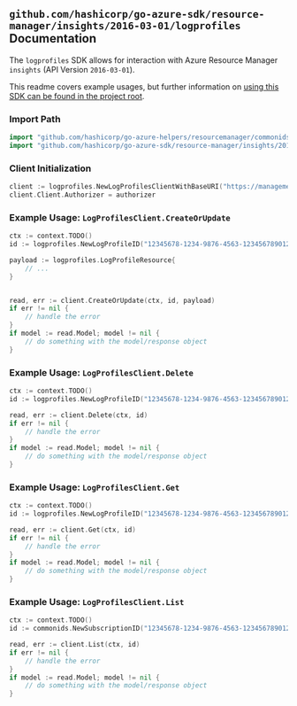 
## `github.com/hashicorp/go-azure-sdk/resource-manager/insights/2016-03-01/logprofiles` Documentation

The `logprofiles` SDK allows for interaction with Azure Resource Manager `insights` (API Version `2016-03-01`).

This readme covers example usages, but further information on [using this SDK can be found in the project root](https://github.com/hashicorp/go-azure-sdk/tree/main/docs).

### Import Path

```go
import "github.com/hashicorp/go-azure-helpers/resourcemanager/commonids"
import "github.com/hashicorp/go-azure-sdk/resource-manager/insights/2016-03-01/logprofiles"
```


### Client Initialization

```go
client := logprofiles.NewLogProfilesClientWithBaseURI("https://management.azure.com")
client.Client.Authorizer = authorizer
```


### Example Usage: `LogProfilesClient.CreateOrUpdate`

```go
ctx := context.TODO()
id := logprofiles.NewLogProfileID("12345678-1234-9876-4563-123456789012", "logProfileValue")

payload := logprofiles.LogProfileResource{
	// ...
}


read, err := client.CreateOrUpdate(ctx, id, payload)
if err != nil {
	// handle the error
}
if model := read.Model; model != nil {
	// do something with the model/response object
}
```


### Example Usage: `LogProfilesClient.Delete`

```go
ctx := context.TODO()
id := logprofiles.NewLogProfileID("12345678-1234-9876-4563-123456789012", "logProfileValue")

read, err := client.Delete(ctx, id)
if err != nil {
	// handle the error
}
if model := read.Model; model != nil {
	// do something with the model/response object
}
```


### Example Usage: `LogProfilesClient.Get`

```go
ctx := context.TODO()
id := logprofiles.NewLogProfileID("12345678-1234-9876-4563-123456789012", "logProfileValue")

read, err := client.Get(ctx, id)
if err != nil {
	// handle the error
}
if model := read.Model; model != nil {
	// do something with the model/response object
}
```


### Example Usage: `LogProfilesClient.List`

```go
ctx := context.TODO()
id := commonids.NewSubscriptionID("12345678-1234-9876-4563-123456789012")

read, err := client.List(ctx, id)
if err != nil {
	// handle the error
}
if model := read.Model; model != nil {
	// do something with the model/response object
}
```
